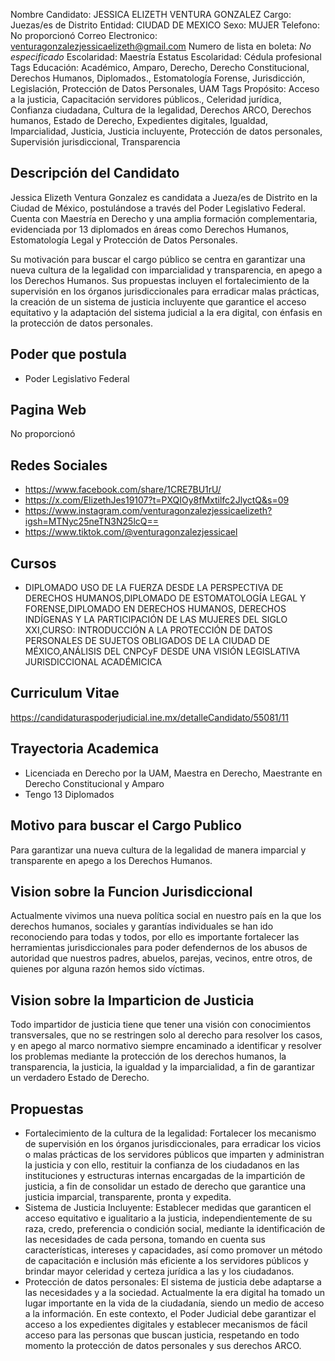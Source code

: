 Nombre Candidato: JESSICA ELIZETH VENTURA GONZALEZ
Cargo: Juezas/es de Distrito
Entidad: CIUDAD DE MEXICO
Sexo: MUJER
Telefono: No proporcionó
Correo Electronico: venturagonzalezjessicaelizeth@gmail.com
Numero de lista en boleta: *No especificado*
Escolaridad: Maestría
Estatus Escolaridad: Cédula profesional
Tags Educación: Académico, Amparo, Derecho, Derecho Constitucional, Derechos Humanos, Diplomados., Estomatología Forense, Jurisdicción, Legislación, Protección de Datos Personales, UAM
Tags Propósito: Acceso a la justicia, Capacitación servidores públicos., Celeridad jurídica, Confianza ciudadana, Cultura de la legalidad, Derechos ARCO, Derechos humanos, Estado de Derecho, Expedientes digitales, Igualdad, Imparcialidad, Justicia, Justicia incluyente, Protección de datos personales, Supervisión jurisdiccional, Transparencia


## Descripción del Candidato 

Jessica Elizeth Ventura Gonzalez es candidata a Jueza/es de Distrito en la Ciudad de México, postulándose a través del Poder Legislativo Federal. Cuenta con Maestría en Derecho y una amplia formación complementaria, evidenciada por 13 diplomados en áreas como Derechos Humanos, Estomatología Legal y Protección de Datos Personales.

Su motivación para buscar el cargo público se centra en garantizar una nueva cultura de la legalidad con imparcialidad y transparencia, en apego a los Derechos Humanos. Sus propuestas incluyen el fortalecimiento de la supervisión en los órganos jurisdiccionales para erradicar malas prácticas, la creación de un sistema de justicia incluyente que garantice el acceso equitativo y la adaptación del sistema judicial a la era digital, con énfasis en la protección de datos personales.


## Poder que postula

- Poder Legislativo Federal


## Pagina Web

No proporcionó


## Redes Sociales

- https://www.facebook.com/share/1CRE7BU1rU/
- https://x.com/ElizethJes19107?t=PXQIOy8fMxtilfc2JlyctQ&s=09
- https://www.instagram.com/venturagonzalezjessicaelizeth?igsh=MTNyc25neTN3N25lcQ==
- https://www.tiktok.com/@venturagonzalezjessicael


## Cursos

- DIPLOMADO USO DE LA FUERZA DESDE LA PERSPECTIVA DE DERECHOS HUMANOS,DIPLOMADO DE ESTOMATOLOGÍA LEGAL Y FORENSE,DIPLOMADO EN DERECHOS HUMANOS, DERECHOS INDÍGENAS Y LA PARTICIPACIÓN DE LAS MUJERES DEL SIGLO XXI,CURSO: INTRODUCCIÓN A LA PROTECCIÓN DE DATOS PERSONALES DE SUJETOS OBLIGADOS DE LA CIUDAD DE MÉXICO,ANÁLISIS DEL CNPCyF DESDE UNA VISIÓN LEGISLATIVA JURISDICCIONAL ACADÉMICICA


## Curriculum Vitae

https://candidaturaspoderjudicial.ine.mx/detalleCandidato/55081/11


## Trayectoria Academica

- Licenciada en Derecho por la UAM, Maestra en Derecho, Maestrante en Derecho Constitucional y Amparo
- Tengo 13 Diplomados


## Motivo para buscar el Cargo Publico

Para garantizar una nueva cultura de la legalidad de manera imparcial y transparente en apego a los Derechos Humanos.


## Vision sobre la Funcion Jurisdiccional

Actualmente vivimos una nueva política social en nuestro país en la que los derechos humanos, sociales y garantías individuales se han ido reconociendo para todas y todos, por ello es importante fortalecer las herramientas jurisdiccionales para poder defendernos de los abusos de autoridad que nuestros padres, abuelos, parejas, vecinos, entre otros, de quienes por alguna razón hemos sido víctimas.


## Vision sobre la Imparticion de Justicia

Todo impartidor de justicia tiene que tener una visión con conocimientos transversales, que no se restringen solo al derecho para resolver los casos, y en apego al marco normativo siempre encaminado a identificar y resolver los problemas mediante la protección de los derechos humanos, la transparencia, la justicia, la igualdad y la imparcialidad, a fin de garantizar un verdadero Estado de Derecho.


## Propuestas

- Fortalecimiento de la cultura de la legalidad: Fortalecer los mecanismo de supervisión en los órganos jurisdiccionales, para erradicar los vicios o malas prácticas de los servidores públicos que imparten y administran la justicia y con ello, restituir la confianza de los ciudadanos en las instituciones y estructuras internas encargadas de la impartición de justicia, a fin de consolidar un estado de derecho que garantice una justicia imparcial, transparente, pronta y expedita.
- Sistema de Justicia Incluyente: Establecer medidas que garanticen el acceso equitativo e igualitario a la justicia, independientemente de su raza, credo, preferencia o condición social, mediante la identificación de las necesidades de cada persona, tomando en cuenta sus características, intereses y capacidades, así como promover un método de capacitación e inclusión más eficiente a los servidores públicos y brindar mayor celeridad y certeza jurídica a las y los ciudadanos.
- Protección de datos personales: El sistema de justicia debe adaptarse a las necesidades y a la sociedad. Actualmente la era digital ha tomado un lugar importante en la vida de la ciudadanía, siendo un medio de acceso a la información. En este contexto, el Poder Judicial debe garantizar el acceso a los expedientes digitales y establecer mecanismos de fácil acceso para las personas que buscan justicia, respetando en todo momento la protección de datos personales y sus derechos ARCO.

